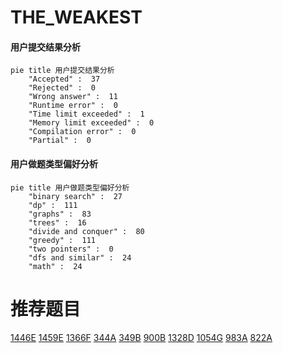 # THE_WEAKEST

<!-- tabs:start -->



#### **用户提交结果分析**

```mermaid
pie title 用户提交结果分析
    "Accepted" :  37
    "Rejected" :  0
    "Wrong answer" :  11
    "Runtime error" :  0
    "Time limit exceeded" :  1
    "Memory limit exceeded" :  0
    "Compilation error" :  0
    "Partial" :  0
```

#### **用户做题类型偏好分析**

```mermaid
pie title 用户做题类型偏好分析
    "binary search" :  27
    "dp" :  111
    "graphs" :  83
    "trees" :  16
    "divide and conquer" :  80
    "greedy" :  111
    "two pointers" :  0
    "dfs and similar" :  24
    "math" :  24
```



<!-- tabs:end -->
# 推荐题目
[1446E](https://codeforces.com/contest/1446/problem/E)
[1459E](https://codeforces.com/contest/1459/problem/E)
[1366F](https://codeforces.com/contest/1366/problem/F)
[344A](https://codeforces.com/contest/344/problem/A)
[349B](https://codeforces.com/contest/349/problem/B)
[900B](https://codeforces.com/contest/900/problem/B)
[1328D](https://codeforces.com/contest/1328/problem/D)
[1054G](https://codeforces.com/contest/1054/problem/G)
[983A](https://codeforces.com/contest/983/problem/A)
[822A](https://codeforces.com/contest/822/problem/A)
